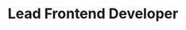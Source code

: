 ---
title: Lead Frontend Developer
company: Foo Talent Group
description: I led the development team in creating a responsive web application for logging and tracking console errors, promoting collaborative problem-solving and documenting resolutions to improve debugging efficiency and knowledge sharing.
type: Volunteering
location: Remote
startYear: 2025
startMonth: 7
endYear: 2025
endMonth: 9
link: https://www.linkedin.com/company/footalentgroup/ 
---